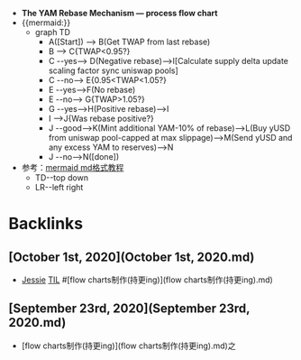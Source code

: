 - __The YAM Rebase Mechanism — process flow chart__
- {{mermaid:}}
    - graph TD
        - A([Start]) --> B(Get TWAP from last rebase)
        - B --> C{TWAP<0.95?}
        - C --yes--> D(Negative rebase)-->I[Calculate supply delta update scaling factor sync uniswap pools]
        - C --no--> E{0.95<TWAP<1.05?}
        - E --yes-->F(No rebase)
        - E --no--> G{TWAP>1.05?}
        - G --yes-->H(Positive rebase)-->I
        - I -->J{Was rebase positive?}
        - J --good-->K(Mint additional YAM-10% of rebase)-->L(Buy yUSD from uniswap pool-capped at max slippage)-->M(Send yUSD and any excess YAM to reserves)-->N
        - J --no-->N([done])
- 参考：[mermaid md格式教程](https://mermaid-js.github.io/mermaid/diagrams-and-syntax-and-examples/flowchart.html)
    - TD--top down
    - LR--left right

# Backlinks
## [October 1st, 2020](October 1st, 2020.md)
- [Jessie](Jessie.md) [TIL](TIL.md) #[flow charts制作(持更ing)](flow charts制作(持更ing).md)

## [September 23rd, 2020](September 23rd, 2020.md)
- [flow charts制作(持更ing)](flow charts制作(持更ing).md)之


